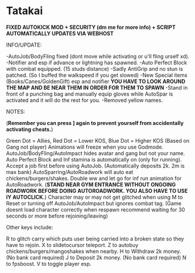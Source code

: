 # Tatakai

**FIXED AUTOKICK MOD + SECURITY (dm me for more info) + SCRIPT AUTOMATICALLY UPDATES VIA WEBHOST**

INFO/UPDATE:

-AutoJob/BodyFling fixed (dont move while activating or u'll fling urself xd).
-Notifier and esp if advance or lightning has spawned. 
-Auto Perfect Block with combat equipped. (15 studs distance)
-Sadly AntiGrip and no stun is patched. (So I buffed the walkspeed if you get slowed)
-New Special items (Books/Canes/GoldenGift) esp and notifier **YOU HAVE TO LOOK AROUND THE MAP AND BE NEAR THEM IN ORDER FOR THEM TO SPAWN**
-Stand in front of a punching bag and manually equip gloves while AutoSpar is activated and it will do the rest for you.
-Removed yellow names.

NOTES:

(**Remember you can press ] again to prevent yourself from accidentally activating cheats.**)

Green Dot = Allies, Red Dot = Lower KOS, Blue Dot = Higher KOS (Based on Gang not player)
Animations will freeze when you use Godmode.
AutoJob/BodyFling/AutoImpact hides avatar and gang but not your name.
Auto Perfect Block and Inf stamina is automatically on (only for running). 
Accept a job first before using AutoJob. (Automatically deposits 2k. 2m is max bank)
AutoSparring/AutoRoadwork will auto eat chickens/burgers/shakes. 
Double ww and let go for inf run animation for AutoRoadwork. (**STAND NEAR GYM ENTRANCE WITHOUT ONGOING ROADWORK BEFORE DOING AUTOROADWORK. YOU ALSO HAVE TO USE IY AUTOCLICK.**)
Character may or may not get glitched when using M to Reset or turning off AutoJob/AutoImpact but ignores combat tag. (Game doesnt load character correctly when respawn recommend waiting for 30 seconds or more before rejoining/leaving)

Other keys include: 

R to glitch carry which puts user being carried into a broken state so they have to rejoin. 
X to slidetocursor teleport. 
Z to autobuy chickens/burgers/mangoshakes when nearby. 
H to Withdraw 2k money.  (No bank card required)
J to Deposit 2k money.  (No bank card required)
N to fpsboost.
V to toggle player esp.
